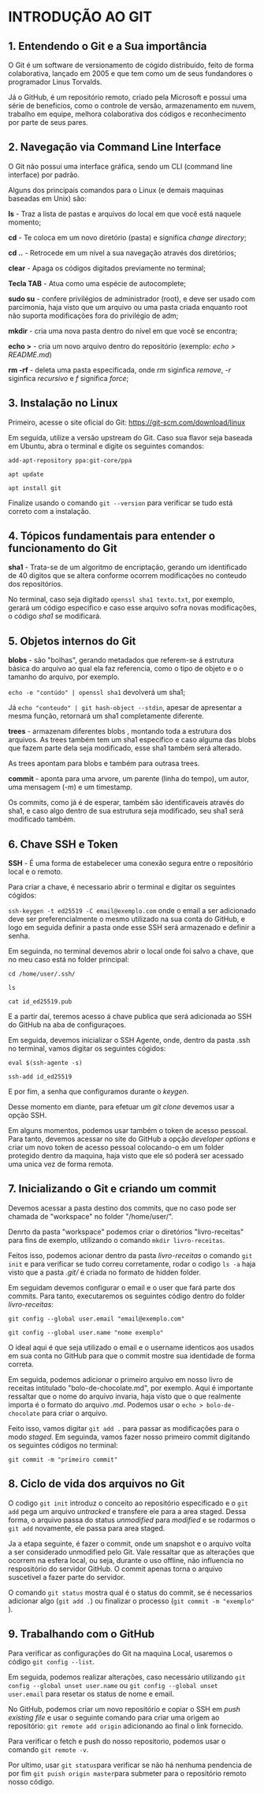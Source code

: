 # __INTRODUÇÃO AO GIT__

## 1. Entendendo o Git e a Sua importância

O Git é um software de versionamento de cógido distribuído, feito de forma colaborativa, lançado em 2005 e que tem como um de seus fundandores o programador Linus Torvalds.

Já o GitHub, é um repositório remoto, criado pela Microsoft e possui uma série de beneficios, como o controle de versão, armazenamento em nuvem, trabalho em equipe, melhora colaborativa dos códigos e reconhecimento por parte de seus pares. 

## 2. Navegação via Command Line Interface

O Git não possui uma interface gráfica, sendo um CLI (command line interface) por padrão. 

Alguns dos principais comandos para o Linux (e demais maquinas baseadas em Unix) são:

**ls** - Traz a lista de pastas e arquivos do local em que você está naquele momento;

**cd** - Te coloca em um novo diretório (pasta) e significa _change directory_; 

__cd ..__ - Retrocede em um nível a sua navegação através dos diretórios;

__clear__ - Apaga os códigos digitados previamente no terminal;

__Tecla TAB__ - Atua como uma espécie de autocomplete;

__sudo su__ - confere privilégios de administrador (root), e deve ser usado com parcimonia, haja visto que um arquivo ou uma pasta criada enquanto root não suporta modificações fora do privilégio de adm;

__mkdir__ - cria uma nova pasta dentro do nível em que você se encontra;

__echo >__ - cria um novo arquivo dentro do repositório (exemplo: _echo > README.md_)

__rm -rf__ - deleta uma pasta especificada, onde _rm_ siginfica _remove_, _-r_ siginfica _recursivo_ e _f_ significa _force_;

## 3. Instalação no Linux

Primeiro, acesse o site oficial do Git: https://git-scm.com/download/linux

Em seguida, utilize a versão upstream do Git. Caso sua flavor seja baseada em Ubuntu, abra o terminal e digite os seguintes comandos: 

`add-apt-repository ppa:git-core/ppa`

`apt update`

`apt install git`

Finalize usando o comando `git --version` para verificar se tudo está correto com a instalação. 

## 4. Tópicos fundamentais para entender o funcionamento do Git

__sha1__ - Trata-se de um algoritmo de encriptação, gerando um identificado de 40 digitos que se altera conforme ocorrem modificações no conteudo dos repositórios.

No terminal, caso seja digitado `openssl sha1 texto.txt`, por exemplo, gerará um código especifico e caso esse arquivo sofra novas modificações, o código _sha1_ se modificará. 

## 5. Objetos internos do Git

__blobs__ - são "bolhas", gerando metadados que referem-se á estrutura básica do arquivo ao qual ela faz referencia, como o tipo de objeto e o o tamanho do arquivo, por exemplo.

`echo -e "contúdo" | openssl sha1` devolverá um sha1; 

Já `echo "conteudo" | git hash-object --stdin`, apesar de apresentar a mesma função, retornará um sha1 completamente diferente. 

__trees__ - armazenam diferentes blobs , montando toda a estrutura dos arquivos. As trees também tem um sha1 especifico e caso alguma das blobs que fazem parte dela seja modificado, esse sha1 também será alterado.

As trees apontam para blobs e também para outrasa trees. 

__commit__ - aponta para uma arvore, um parente (linha do tempo), um autor, uma mensagem (-m) e um timestamp. 

Os commits, como já é de esperar, também são identificaveis através do sha1, e caso algo dentro de sua estrutura seja modificado, seu sha1 será modificado também. 

## 6. Chave SSH e Token

__SSH__ - É uma forma de estabelecer uma conexão segura entre o repositório local e o remoto. 

Para criar a chave, é necessario abrir o terminal e digitar os seguintes cógidos: 

`ssh-keygen -t ed25519 -C email@exemplo.com` onde o email a ser adicionado deve ser preferencialmente o mesmo utilizado na sua conta do GitHub, e logo em seguida definir a pasta onde esse SSH será armazenado e definir a senha. 

Em seguinda, no terminal devemos abrir o local onde foi salvo a chave, que no meu caso está no folder principal: 

`cd /home/user/.ssh/`

`ls`

`cat id_ed25519.pub`

E a partir daí, teremos acesso á chave publica que será adicionada ao SSH do GitHub na aba de configuraçoes. 

Em seguida, devemos inicializar o SSH Agente, onde, dentro da pasta .ssh no terminal, vamos digitar os seguintes cógidos: 

`eval $(ssh-agente -s)`

`ssh-add id_ed25519`

E por fim, a senha que configuramos durante o _keygen_. 

Desse momento em diante, para efetuar um _git clone_ devemos usar a opção SSH. 

Em alguns momentos, podemos usar também o token de acesso pessoal. Para tanto, devemos acessar no site do GitHub a opção _developer options_ e criar um novo token de acesso pessoal colocando-o em um folder protegido dentro da maquina, haja visto que ele só poderá ser acessado uma unica vez de forma remota. 

## 7. Inicializando o Git e criando um commit

Devemos acessar a pasta destino dos commits, que no caso pode ser chamada de "workspace" no folder "/home/user/". 

Denrto da pasta "workspace" podemos criar o diretórios "livro-receitas" para fins de exemplo, utilizando o comando `mkdir livro-receitas`.

Feitos isso, podemos acionar dentro da pasta _livro-receitas_ o comando `git init` e para verificar se tudo correu corretamente, rodar o codigo `ls -a` haja visto que a pasta _.git/_ é criada no formato de hidden folder. 

Em seguidam devemos configurar o email e o user que fará parte dos commits. Para tanto, executaremos os seguintes código dentro do folder _livro-receitas_: 

`git config --global user.email "email@exemplo.com"`

`git config --global user.name "nome exemplo"`

O ideal aqui é que seja utilizado o email e o username identicos aos usados em sua conta no GitHub para que o commit mostre sua identidade de forma correta. 

Em seguida, podemos adicionar o primeiro arquivo em nosso livro de receitas intitulado "bolo-de-chocolate.md", por exemplo. Aqui é importante ressaltar que o nome do arquivo invaria, haja visto que o que realmente importa é o formato do arquivo _.md_. Podemos usar o `echo > bolo-de-chocolate` para criar o arquivo.

Feito isso, vamos digitar `git add .` para passar as modificações para o modo _staged_. Em seguinda, vamos fazer nosso primeiro commit digitando os seguintes códigos no terminal: 

`git commit -m "primeiro commit"`

## 8. Ciclo de vida dos arquivos no Git

O codigo `git init` introduz o conceito ao repositório especificado e o `git add` pega um arquivo _untracked_ e transfere ele para a area staged. Dessa forma, o arquivo passa do status _unmodified_ para _modified_ e se rodarmos o `git add` novamente, ele passa para area staged. 

Ja a etapa seguinte, é fazer o commit, onde um snapshot e o arquivo volta a ser considerado unmodified pelo Git. Vale ressaltar que as alterações que ocorrem na esfera local, ou seja, durante o uso offline, não influencia no respositório do servidor GitHub. O commit apenas torna o arquivo suscetivel a fazer parte do servidor. 

O comando `git status` mostra qual é o status do commit, se é necessarios adicionar algo (`git add .`) ou finalizar o processo (`git commit -m "exemplo" `). 

## 9. Trabalhando com o GitHub

Para verificar as configurações do Git na maquina Local, usaremos o código `git config --list`.

Em seguida, podemos realizar alterações, caso necessário utilizando `git config --global unset user.name` ou `git config --global unset user.email` para resetar os status de nome e email. 

No GitHub, podemos criar um novo repositório e copiar o SSH em _push existing file_ e usar o seguinte comando para criar uma origem ao repositório: `git remote add origin` adicionando ao final o link fornecido. 

Para verificar o fetch e push do nosso repositorio, podemos usar o comando `git remote -v`. 

Por ultimo, usar `git status`para verificar se não há nenhuma pendencia de por fim `git puish origin master`para submeter para o repositório remoto nosso código.  


